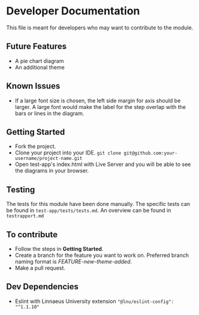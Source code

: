 # Developer Documentation

This file is meant for developers who may want to contribute to the module.


## Future Features

- A pie chart diagram
- An additional theme


## Known Issues

- If a large font size is chosen, the left side margin for axis should be larger. A large font would make the label for the step overlap with the bars or lines in the diagram.


## Getting Started

- Fork the project.
- Clone your project into your IDE.
`git clone git@github.com:your-username/project-name.git`
- Open test-app's index.html with Live Server and you will be able to see the diagrams in your browser.


## Testing

The tests for this module have been done manually. The specific tests can be found in `test-app/tests/tests.md`. An overview can be found in `testrapport.md`


## To contribute

- Follow the steps in **Getting Started**.
- Create a branch for the feature you want to work on. Preferred branch naming format is *FEATURE-new-theme-added*.
- Make a pull request.


## Dev Dependencies

- Eslint with Linnaeus University extension
`"@lnu/eslint-config": "^1.1.10"`